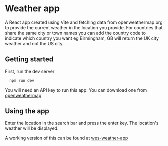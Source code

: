 # Weather app

A React app created using Vite and fetching data from openweathermap.org to provide the
current weather in the location you provide. For countries that share the same city or town names you can add the country code to indicate which country you want eg Birmingham, GB will return the UK city weather and not the US city.

## Getting started

First, run the dev server
```bash
  npm run dev
```

You will need an API key to run this app. You can download one from [openweathermap]('https://openweathermap.org/api')

## Using the app

Enter the location in the search bar and press the enter key. The location's weather will be displayed.

A working version of this can be found at [wes-weather-app](https://wes-weather-app.surge.sh/)
